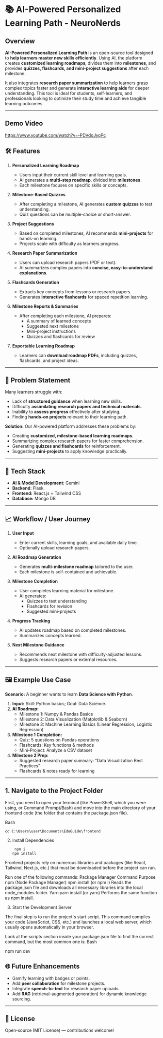 # 📚 AI-Powered Personalized Learning Path - NeuroNerds

## Overview

**AI-Powered Personalized Learning Path** is an open-source tool designed to **help learners master new skills efficiently**. Using AI, the platform creates **customized learning roadmaps**, divides them into **milestones**, and provides **quizzes, flashcards, and mini-project suggestions** after each milestone.  

It also integrates **research paper summarization** to help learners grasp complex topics faster and generate **interactive learning aids** for deeper understanding. This tool is ideal for students, self-learners, and professionals looking to optimize their study time and achieve tangible learning outcomes.

---

## Demo Video
https://www.youtube.com/watch?v=-PDVdoJyqPc

## 🛠️ Features

1. **Personalized Learning Roadmap**  
   - Users input their current skill level and learning goals.  
   - AI generates a **multi-step roadmap**, divided into **milestones**.  
   - Each milestone focuses on specific skills or concepts.  

2. **Milestone-Based Quizzes**  
   - After completing a milestone, AI generates **custom quizzes** to test understanding.  
   - Quiz questions can be multiple-choice or short-answer.  

3. **Project Suggestions**  
   - Based on completed milestones, AI recommends **mini-projects** for hands-on learning.  
   - Projects scale with difficulty as learners progress.  

4. **Research Paper Summarization**  
   - Users can upload research papers (PDF or text).  
   - AI summarizes complex papers into **concise, easy-to-understand explanations**.  

5. **Flashcards Generation**  
   - Extracts key concepts from lessons or research papers.  
   - Generates **interactive flashcards** for spaced repetition learning.  

6. **Milestone Reports & Summaries**  
   - After completing each milestone, AI prepares:  
     - A summary of learned concepts  
     - Suggested next milestone  
     - Mini-project instructions  
     - Quizzes and flashcards for review  

7. **Exportable Learning Roadmap**  
   - Learners can **download roadmap PDFs**, including quizzes, flashcards, and project ideas.  

---

## 🎯 Problem Statement

Many learners struggle with:  
- Lack of **structured guidance** when learning new skills.  
- Difficulty **assimilating research papers and technical materials**.  
- Inability to **assess progress** effectively after studying.  
- Finding **hands-on projects** relevant to their learning path.  

**Solution:** Our AI-powered platform addresses these problems by:  
- Creating **customized, milestone-based learning roadmaps**.  
- Summarizing complex research papers for faster comprehension.  
- Generating **quizzes and flashcards** for reinforcement.  
- Suggesting **mini-projects** to apply knowledge practically.  

---

## 🧩 Tech Stack

- **AI & Model Development:** Gemini  
- **Backend:** Flask.  
- **Frontend:** React.js + Tailwind CSS 
- **Database:**  Mongo DB 

---

## 📈 Workflow / User Journey

1. **User Input**  
   - Enter current skills, learning goals, and available daily time.  
   - Optionally upload research papers.  

2. **AI Roadmap Generation**  
   - Generates **multi-milestone roadmap** tailored to the user.  
   - Each milestone is self-contained and achievable.  

3. **Milestone Completion**  
   - User completes learning material for milestone.  
   - AI generates:  
     - Quizzes to test understanding  
     - Flashcards for revision  
     - Suggested mini-projects  

4. **Progress Tracking**  
   - AI updates roadmap based on completed milestones.  
   - Summarizes concepts learned.  

5. **Next Milestone Guidance**  
   - Recommends next milestone with difficulty-adjusted lessons.  
   - Suggests research papers or external resources.  

---

## 🖼️ Example Use Case

**Scenario:** A beginner wants to learn **Data Science with Python**.  

1. **Input:** Skill: Python basics; Goal: Data Science.  
2. **AI Roadmap:**  
   - Milestone 1: Numpy & Pandas Basics  
   - Milestone 2: Data Visualization (Matplotlib & Seaborn)  
   - Milestone 3: Machine Learning Basics (Linear Regression, Logistic Regression)  
3. **Milestone 1 Completion:**  
   - Quiz: 5 questions on Pandas operations  
   - Flashcards: Key functions & methods  
   - Mini-Project: Analyze a CSV dataset  
4. **Milestone 2 Prep:**  
   - Suggested research paper summary: “Data Visualization Best Practices”  
   - Flashcards & notes ready for learning  

---

## 1. Navigate to the Project Folder ##

First, you need to open your terminal (like PowerShell, which you were using, or Command Prompt/Bash) and move into the main directory of your frontend code (the folder that contains the package.json file).

Bash
   
    cd C:\Users\user\Documents\EduGuide\frontend
2. Install Dependencies

        npm i
       npm install 
Frontend projects rely on numerous libraries and packages (like React, Tailwind, Next.js, etc.) that must be downloaded before the project can run.

Run one of the following commands:
Package Manager	Command	Purpose
npm (Node Package Manager)	npm install (or npm i)	Reads the package.json file and downloads all necessary libraries into the local node_modules folder.
Yarn	yarn install (or yarn)	Performs the same function as npm install.

3. Start the Development Server

The final step is to run the project's start script. This command compiles your code (JavaScript, CSS, etc.) and launches a local web server, which usually opens automatically in your browser.

Look at the scripts section inside your package.json file to find the correct command, but the most common one is:
Bash

npm run dev

## 🌐 Future Enhancements

- Gamify learning with badges or points.  
- Add **peer collaboration** for milestone projects.  
- Integrate **speech-to-text** for research paper uploads.  
- Add **RAG** (retrieval-augmented generation) for dynamic knowledge sourcing.  

---

## 📜 License

Open-source (MIT License) — contributions welcome!  
